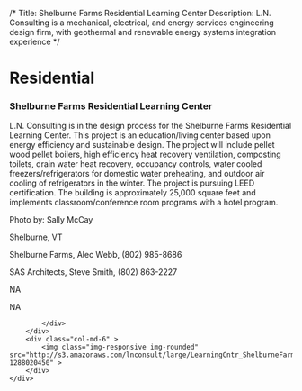 /*
Title: Shelburne Farms Residential Learning Center
Description: L.N. Consulting is a mechanical, electrical, and energy services engineering design firm, with geothermal and renewable energy systems integration experience
*/

# Residential

<div>
	<div class="row">
		<div class="col-md-6" >
			<div class="well" >
				<h3>Shelburne Farms Residential Learning Center</h3>
				<p>
   
   L.N. Consulting is in the design process for the Shelburne Farms Residential Learning Center.  This project is an education/living center based upon energy efficiency and sustainable design.  The project will include pellet wood pellet boilers, high efficiency heat recovery ventilation, composting toilets, drain water heat recovery, occupancy controls, water cooled freezers/refrigerators for domestic water preheating, and outdoor air cooling of refrigerators in the winter.  The project is pursuing LEED certification.  The building is approximately 25,000 square feet and implements classroom/conference room programs with a hotel program.

Photo by: Sally McCay
</p>
				<p>Shelburne, VT</p>
				<p>Shelburne Farms, Alec Webb, (802) 985-8686</p>
				<p>SAS Architects, Steve Smith, (802) 863-2227</p>
				<p></p>
				<p>NA</p>
				<p>NA</p>
				<p></p>
				
			</div>
		</div>
		<div class="col-md-6" >
			<img class="img-responsive img-rounded" src="http://s3.amazonaws.com/lnconsult/large/LearningCntr_ShelburneFarms_sm_thumb.jpg?1288020450" >
		</div>
	</div>
</div>
